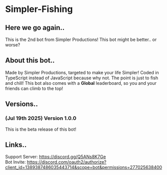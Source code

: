 # Simpler-Fishing

## Here we go again..
This is the 2nd bot from Simpler Productions! This bot might be better.. or worse?

## About this bot..
Made by Simpler Productions, targeted to make your life Simpler! Coded in TypeScript instead of JavaScript because why not. The point is just to fish and chill! This bot also comes with a **Global** leaderboard, so you and your friends can climb to the top!

## Versions..
### (Jul 19th 2025) Version 1.0.0
This is the beta release of this bot!

## Links..
Support Server: https://discord.gg/Q5ANs8K7Ge  
Bot Invite: https://discord.com/oauth2/authorize?client_id=1389387486035443714&scope=bot&permissions=277025638400


